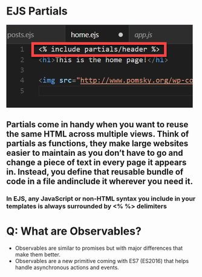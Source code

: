 # <b>EJS</b> Partials

![](read12.png)

## Partials come in handy when you want to reuse the same HTML across multiple views. Think of partials as functions, they make large websites easier to maintain as you don’t have to go and change a piece of text in every page it appears in. Instead, you define that reusable bundle of code in a file andinclude it wherever you need it.

### In EJS, any JavaScript or non-HTML syntax you include in your templates is always surrounded by <% %> delimiters


# Q: What are Observables?
- Observables are similar to promises but with major differences that make them better.
- Observables are a new primitive coming with ES7 (ES2016) that helps handle asynchronous actions and events.

